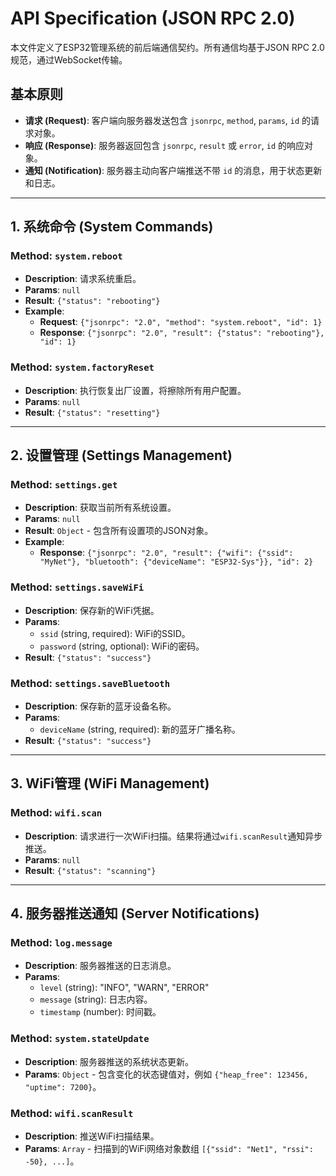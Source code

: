 # API Specification (JSON RPC 2.0)

本文件定义了ESP32管理系统的前后端通信契约。所有通信均基于JSON RPC 2.0规范，通过WebSocket传输。

## 基本原则

- **请求 (Request)**: 客户端向服务器发送包含 `jsonrpc`, `method`, `params`, `id` 的请求对象。
- **响应 (Response)**: 服务器返回包含 `jsonrpc`, `result` 或 `error`, `id` 的响应对象。
- **通知 (Notification)**: 服务器主动向客户端推送不带 `id` 的消息，用于状态更新和日志。

---

## 1. 系统命令 (System Commands)

### Method: `system.reboot`
- **Description**: 请求系统重启。
- **Params**: `null`
- **Result**: `{"status": "rebooting"}`
- **Example**:
  - **Request**: `{"jsonrpc": "2.0", "method": "system.reboot", "id": 1}`
  - **Response**: `{"jsonrpc": "2.0", "result": {"status": "rebooting"}, "id": 1}`

### Method: `system.factoryReset`
- **Description**: 执行恢复出厂设置，将擦除所有用户配置。
- **Params**: `null`
- **Result**: `{"status": "resetting"}`

---

## 2. 设置管理 (Settings Management)

### Method: `settings.get`
- **Description**: 获取当前所有系统设置。
- **Params**: `null`
- **Result**: `Object` - 包含所有设置项的JSON对象。
- **Example**:
  - **Response**: `{"jsonrpc": "2.0", "result": {"wifi": {"ssid": "MyNet"}, "bluetooth": {"deviceName": "ESP32-Sys"}}, "id": 2}`

### Method: `settings.saveWiFi`
- **Description**: 保存新的WiFi凭据。
- **Params**:
  - `ssid` (string, required): WiFi的SSID。
  - `password` (string, optional): WiFi的密码。
- **Result**: `{"status": "success"}`

### Method: `settings.saveBluetooth`
- **Description**: 保存新的蓝牙设备名称。
- **Params**:
  - `deviceName` (string, required): 新的蓝牙广播名称。
- **Result**: `{"status": "success"}`

---

## 3. WiFi管理 (WiFi Management)

### Method: `wifi.scan`
- **Description**: 请求进行一次WiFi扫描。结果将通过`wifi.scanResult`通知异步推送。
- **Params**: `null`
- **Result**: `{"status": "scanning"}`

---

## 4. 服务器推送通知 (Server Notifications)

### Method: `log.message`
- **Description**: 服务器推送的日志消息。
- **Params**:
  - `level` (string): "INFO", "WARN", "ERROR"
  - `message` (string): 日志内容。
  - `timestamp` (number): 时间戳。

### Method: `system.stateUpdate`
- **Description**: 服务器推送的系统状态更新。
- **Params**: `Object` - 包含变化的状态键值对，例如 `{"heap_free": 123456, "uptime": 7200}`。

### Method: `wifi.scanResult`
- **Description**: 推送WiFi扫描结果。
- **Params**: `Array` - 扫描到的WiFi网络对象数组 `[{"ssid": "Net1", "rssi": -50}, ...]`。